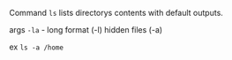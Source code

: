 Command `ls`
    lists directorys contents with default outputs.

args
  `-la` - long format (-l) hidden files (-a)

ex `ls -a /home`
